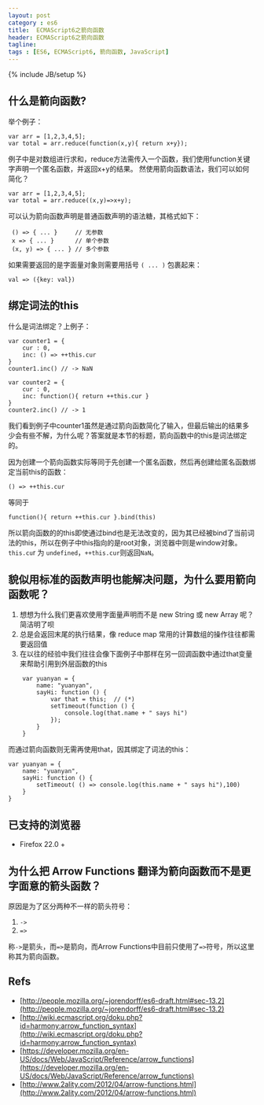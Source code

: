 ```yaml
---
layout: post
category : es6
title:  ECMAScript6之箭向函数
header: ECMAScript6之箭向函数
tagline:
tags : [ES6, ECMAScript6, 箭向函数, JavaScript]
---
```

{% include JB/setup %}

## 什么是箭向函数?

举个例子：

    var arr = [1,2,3,4,5];
    var total = arr.reduce(function(x,y){ return x+y});

例子中是对数组进行求和，reduce方法需传入一个函数，我们使用function关键字声明一个匿名函数，并返回x+y的结果。
然使用箭向函数语法，我们可以如何简化？

    var arr = [1,2,3,4,5];
    var total = arr.reduce((x,y)=>x+y);

可以认为箭向函数声明是普通函数声明的语法糖，其格式如下：

     () => { ... }     // 无参数
     x => { ... }      // 单个参数
     (x, y) => { ... } // 多个参数

如果需要返回的是字面量对象则需要用括号 `( ... )` 包裹起来：

    val => ({key: val})

## 绑定词法的this

什么是词法绑定？上例子：


    var counter1 = {
        cur : 0,
        inc: () => ++this.cur
    }
    counter1.inc() // -> NaN
    
    var counter2 = {
        cur : 0,
        inc: function(){ return ++this.cur }
    }
    counter2.inc() // -> 1

我们看到例子中counter1虽然是通过箭向函数简化了输入，但最后输出的结果多少会有些不解，为什么呢？答案就是本节的标题，箭向函数中的this是词法绑定的。

因为创建一个箭向函数实际等同于先创建一个匿名函数，然后再创建给匿名函数绑定当前this的函数：

    () => ++this.cur

等同于

    function(){ return ++this.cur }.bind(this)

所以箭向函数的的this即使通过bind也是无法改变的，因为其已经被bind了当前词法的this，所以在例子中this指向的是root对象，浏览器中则是window对象。
`this.cu`r 为 `undefined`，`++this.cur`则返回`NaN`。

## 貌似用标准的函数声明也能解决问题，为什么要用箭向函数呢？

1. 想想为什么我们更喜欢使用字面量声明而不是 new String 或 new Array 呢？ 简洁明了呗
2. 总是会返回末尾的执行结果，像 reduce map 常用的计算数组的操作往往都需要返回值
3. 在以往的经验中我们往往会像下面例子中那样在另一回调函数中通过that变量来帮助引用到外层函数的this

```
    var yuanyan = {
        name: "yuanyan",
        sayHi: function () {
            var that = this;  // (*)
            setTimeout(function () {
                console.log(that.name + " says hi")
            });
        }
    }
```

而通过箭向函数则无需再使用that，因其绑定了词法的this：

    var yuanyan = {
        name: "yuanyan",
        sayHi: function () {
            setTimeout( () => console.log(this.name + " says hi"),100)
        }
    }

## 已支持的浏览器

* Firefox 22.0 +


## 为什么把 Arrow Functions 翻译为箭向函数而不是更字面意的箭头函数？
原因是为了区分两种不一样的箭头符号：

1. `->`
2. `=>`

称`->`是箭头，而`=>`是箭向，而Arrow Functions中目前只使用了`=>`符号，所以这里称其为箭向函数。


## Refs
* [http://people.mozilla.org/~jorendorff/es6-draft.html#sec-13.2](http://people.mozilla.org/~jorendorff/es6-draft.html#sec-13.2)
* [http://wiki.ecmascript.org/doku.php?id=harmony:arrow_function_syntax](http://wiki.ecmascript.org/doku.php?id=harmony:arrow_function_syntax)
* [https://developer.mozilla.org/en-US/docs/Web/JavaScript/Reference/arrow_functions](https://developer.mozilla.org/en-US/docs/Web/JavaScript/Reference/arrow_functions)
* [http://www.2ality.com/2012/04/arrow-functions.html](http://www.2ality.com/2012/04/arrow-functions.html)
